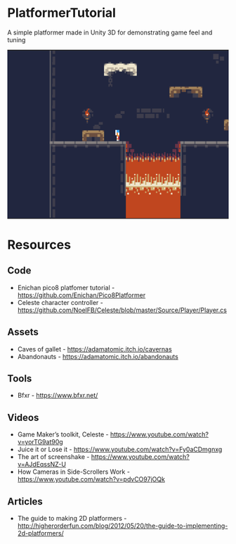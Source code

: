 # PlatformerTutorial
A simple platformer made in Unity 3D for demonstrating game feel and tuning

![screenshot](https://github.com/Impossible/PlatformerTutorial/blob/master/Screenshot/screenshot.png)

# Resources
## Code
* Enichan pico8 platfomer tutorial - https://github.com/Enichan/Pico8Platformer
* Celeste character controller - https://github.com/NoelFB/Celeste/blob/master/Source/Player/Player.cs

## Assets
* Caves of gallet - https://adamatomic.itch.io/cavernas
* Abandonauts - https://adamatomic.itch.io/abandonauts

## Tools
* Bfxr - https://www.bfxr.net/

## Videos
* Game Maker’s toolkit, Celeste - https://www.youtube.com/watch?v=yorTG9at90g
* Juice it or Lose it - https://www.youtube.com/watch?v=Fy0aCDmgnxg
* The art of screenshake - https://www.youtube.com/watch?v=AJdEqssNZ-U
* How Cameras in Side-Scrollers Work - https://www.youtube.com/watch?v=pdvCO97jOQk

## Articles
* The guide to making 2D platformers - http://higherorderfun.com/blog/2012/05/20/the-guide-to-implementing-2d-platformers/
